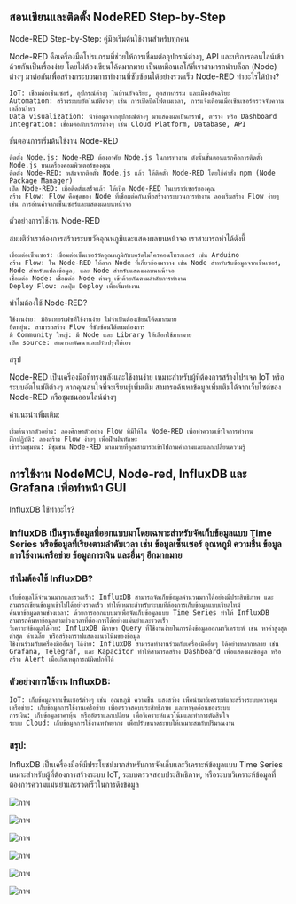 ## สอนเขียนและติดตั้ง NodeRED Step-by-Step

Node-RED Step-by-Step: คู่มือเริ่มต้นใช้งานสำหรับทุกคน

Node-RED คือเครื่องมือโปรแกรมที่ช่วยให้การเชื่อมต่ออุปกรณ์ต่างๆ, API และบริการออนไลน์เข้าด้วยกันเป็นเรื่องง่าย โดยไม่ต้องเขียนโค้ดมากมาย เป็นเหมือนเลโก้ที่เราสามารถนำบล็อก (Node) ต่างๆ มาต่อกันเพื่อสร้างกระบวนการทำงานที่ซับซ้อนได้อย่างรวดเร็ว
Node-RED ทำอะไรได้บ้าง?

    IoT: เชื่อมต่อเซ็นเซอร์, อุปกรณ์ต่างๆ ในบ้านอัจฉริยะ, อุตสาหกรรม และเมืองอัจฉริยะ
    Automation: สร้างระบบอัตโนมัติต่างๆ เช่น การเปิดปิดไฟตามเวลา, การแจ้งเตือนเมื่อเซ็นเซอร์ตรวจจับความเคลื่อนไหว
    Data visualization: นำข้อมูลจากอุปกรณ์ต่างๆ มาแสดงผลเป็นกราฟ, ตาราง หรือ Dashboard
    Integration: เชื่อมต่อกับบริการต่างๆ เช่น Cloud Platform, Database, API

ขั้นตอนการเริ่มต้นใช้งาน Node-RED

    ติดตั้ง Node.js: Node-RED ต้องอาศัย Node.js ในการทำงาน ดังนั้นขั้นตอนแรกคือการติดตั้ง Node.js บนเครื่องคอมพิวเตอร์ของคุณ
    ติดตั้ง Node-RED: หลังจากติดตั้ง Node.js แล้ว ให้ติดตั้ง Node-RED โดยใช้คำสั่ง npm (Node Package Manager)
    เปิด Node-RED: เมื่อติดตั้งเสร็จแล้ว ให้เปิด Node-RED ในเบราว์เซอร์ของคุณ
    สร้าง Flow: Flow คือชุดของ Node ที่เชื่อมต่อกันเพื่อสร้างกระบวนการทำงาน ลองเริ่มสร้าง Flow ง่ายๆ เช่น การอ่านค่าจากเซ็นเซอร์และแสดงผลบนหน้าจอ

ตัวอย่างการใช้งาน Node-RED

สมมติว่าเราต้องการสร้างระบบวัดอุณหภูมิและแสดงผลบนหน้าจอ เราสามารถทำได้ดังนี้

    เชื่อมต่อเซ็นเซอร์: เชื่อมต่อเซ็นเซอร์วัดอุณหภูมิกับบอร์ดไมโครคอนโทรลเลอร์ เช่น Arduino
    สร้าง Flow: ใน Node-RED ให้ลาก Node ที่เกี่ยวข้องมาวาง เช่น Node สำหรับรับข้อมูลจากเซ็นเซอร์, Node สำหรับแปลงข้อมูล, และ Node สำหรับแสดงผลบนหน้าจอ
    เชื่อมต่อ Node: เชื่อมต่อ Node ต่างๆ เข้าด้วยกันตามลำดับการทำงาน
    Deploy Flow: กดปุ่ม Deploy เพื่อเริ่มทำงาน

ทำไมต้องใช้ Node-RED?

    ใช้งานง่าย: มีอินเทอร์เฟซที่ใช้งานง่าย ไม่จำเป็นต้องเขียนโค้ดมากมาย
    ยืดหยุ่น: สามารถสร้าง Flow ที่ซับซ้อนได้ตามต้องการ
    มี Community ใหญ่: มี Node และ Library ให้เลือกใช้มากมาย
    เปิด source: สามารถพัฒนาและปรับปรุงได้เอง

สรุป

Node-RED เป็นเครื่องมือที่ทรงพลังและใช้งานง่าย เหมาะสำหรับผู้ที่ต้องการสร้างโปรเจค IoT หรือระบบอัตโนมัติต่างๆ หากคุณสนใจที่จะเรียนรู้เพิ่มเติม สามารถค้นหาข้อมูลเพิ่มเติมได้จากเว็บไซต์ของ Node-RED หรือชุมชนออนไลน์ต่างๆ

คำแนะนำเพิ่มเติม:

    เริ่มต้นจากตัวอย่าง: ลองศึกษาตัวอย่าง Flow ที่มีให้ใน Node-RED เพื่อทำความเข้าใจการทำงาน
    ฝึกปฏิบัติ: ลองสร้าง Flow ง่ายๆ เพื่อฝึกฝนทักษะ
    เข้าร่วมชุมชน: มีชุมชน Node-RED มากมายที่คุณสามารถเข้าไปถามคำถามและแลกเปลี่ยนความรู้




## การใช้งาน NodeMCU, Node-red, InfluxDB และ Grafana เพื่อทำหน้า GUI
InfluxDB ใช้ทำอะไร?

### InfluxDB เป็นฐานข้อมูลที่ออกแบบมาโดยเฉพาะสำหรับจัดเก็บข้อมูลแบบ Time Series หรือข้อมูลที่เรียงตามลำดับเวลา เช่น ข้อมูลเซ็นเซอร์ อุณหภูมิ ความชื้น ข้อมูลการใช้งานเครือข่าย ข้อมูลการเงิน และอื่นๆ อีกมากมาย

### ทำไมต้องใช้ InfluxDB?

    เก็บข้อมูลได้จำนวนมากและรวดเร็ว: InfluxDB สามารถจัดเก็บข้อมูลจำนวนมากได้อย่างมีประสิทธิภาพ และสามารถเขียนข้อมูลเข้าไปได้อย่างรวดเร็ว ทำให้เหมาะสำหรับระบบที่ต้องการเก็บข้อมูลแบบเรียลไทม์
    ค้นหาข้อมูลตามช่วงเวลา: ด้วยการออกแบบมาเพื่อจัดเก็บข้อมูลแบบ Time Series ทำให้ InfluxDB สามารถค้นหาข้อมูลตามช่วงเวลาที่ต้องการได้อย่างแม่นยำและรวดเร็ว
    วิเคราะห์ข้อมูลได้ง่าย: InfluxDB มีภาษา Query ที่ใช้งานง่ายในการดึงข้อมูลออกมาวิเคราะห์ เช่น หาค่าสูงสุด ต่ำสุด ค่าเฉลี่ย หรือสร้างกราฟแสดงแนวโน้มของข้อมูล
    ใช้งานร่วมกับเครื่องมืออื่นๆ ได้ง่าย: InfluxDB สามารถทำงานร่วมกับเครื่องมืออื่นๆ ได้อย่างหลากหลาย เช่น Grafana, Telegraf, และ Kapacitor ทำให้สามารถสร้าง Dashboard เพื่อแสดงผลข้อมูล หรือสร้าง Alert เมื่อเกิดเหตุการณ์ผิดปกติได้

### ตัวอย่างการใช้งาน InfluxDB:

    IoT: เก็บข้อมูลจากเซ็นเซอร์ต่างๆ เช่น อุณหภูมิ ความชื้น แสงสว่าง เพื่อนำมาวิเคราะห์และสร้างระบบควบคุม
    เครือข่าย: เก็บข้อมูลการใช้งานเครือข่าย เพื่อตรวจสอบประสิทธิภาพ และหาจุดอ่อนของระบบ
    การเงิน: เก็บข้อมูลราคาหุ้น หรืออัตราแลกเปลี่ยน เพื่อวิเคราะห์แนวโน้มและทำการตัดสินใจ
    ระบบ Cloud: เก็บข้อมูลการใช้งานทรัพยากร เพื่อปรับขนาดระบบให้เหมาะสมกับปริมาณงาน

### สรุป:

InfluxDB เป็นเครื่องมือที่มีประโยชน์มากสำหรับการจัดเก็บและวิเคราะห์ข้อมูลแบบ Time Series เหมาะสำหรับผู้ที่ต้องการสร้างระบบ IoT, ระบบตรวจสอบประสิทธิภาพ, หรือระบบวิเคราะห์ข้อมูลที่ต้องการความแม่นยำและรวดเร็วในการดึงข้อมูล

![ภาพ](https://github.com/user-attachments/assets/2e5c9f6a-ea65-4c86-bf77-d993d0340ad0)


![ภาพ](https://github.com/user-attachments/assets/7429d703-9340-449f-b00b-acafbcade514)


![ภาพ](https://github.com/user-attachments/assets/5cd7e17f-badc-4659-984f-400506ace524)


![ภาพ](https://github.com/user-attachments/assets/29a2d538-7251-4d9c-80a1-b7c88f567147)


![ภาพ](https://github.com/user-attachments/assets/36b3391a-6017-4620-8072-9a4c2c9bc92c)


![ภาพ](https://github.com/user-attachments/assets/c5ab4de4-cffa-4799-8d50-8480ce4c70c7)

